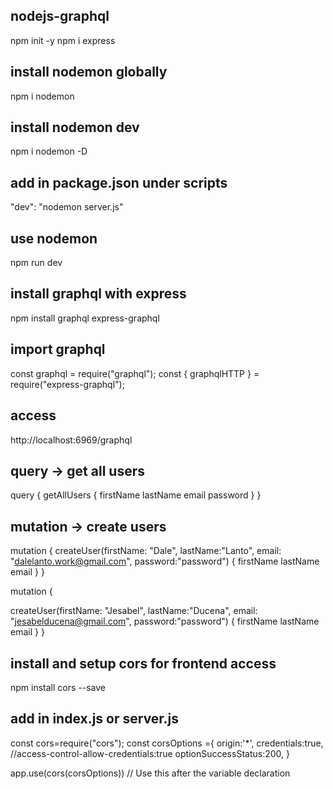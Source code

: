 ## nodejs-graphql
npm init -y
npm i express

## install nodemon globally
npm i nodemon

## install nodemon dev
npm i nodemon -D

## add in package.json under scripts
"dev": "nodemon server.js"

## use nodemon
npm run dev

## install graphql with express
npm install graphql express-graphql

## import graphql
const graphql = require("graphql");
const { graphqlHTTP } = require("express-graphql");

## access 
http://localhost:6969/graphql

## query -> get all users
query {
  getAllUsers {
    firstName
    lastName
    email
    password
  }
}

## mutation -> create users
mutation {
createUser(firstName: "Dale", lastName:"Lanto", email: "dalelanto.work@gmail.com", password:"password") {
    firstName
    lastName
    email
  }
}

mutation {
  
  createUser(firstName: "Jesabel", lastName:"Ducena", email: "jesabelducena@gmail.com", password:"password") {
    firstName
    lastName
    email
  }
}

## install and setup cors for frontend access
npm install cors --save

## add in index.js or server.js
const cors=require("cors");
const corsOptions ={
   origin:'*', 
   credentials:true,            //access-control-allow-credentials:true
   optionSuccessStatus:200,
}

app.use(cors(corsOptions)) // Use this after the variable declaration